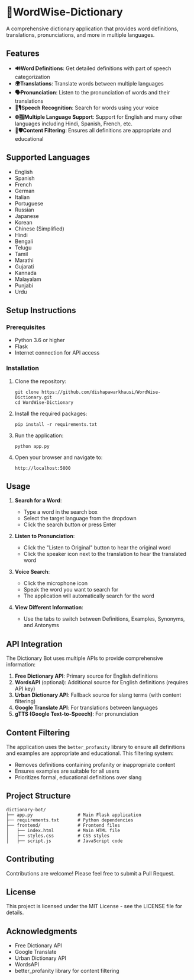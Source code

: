 # 📖WordWise-Dictionary

A comprehensive dictionary application that provides word definitions, translations, pronunciations, and more in multiple languages.

## Features

- **🔊Word Definitions**: Get detailed definitions with part of speech categorization
- **🌍Translations**: Translate words between multiple languages
- **🗣️Pronunciation**: Listen to the pronunciation of words and their translations
- **🧠🎙️Speech Recognition**: Search for words using your voice
- **🌐🈯Multiple Language Support**: Support for English and many other languages including Hindi, Spanish, French, etc.
- **🧼🛡️Content Filtering**: Ensures all definitions are appropriate and educational

## Supported Languages

- English
- Spanish
- French
- German
- Italian
- Portuguese
- Russian
- Japanese
- Korean
- Chinese (Simplified)
- Hindi
- Bengali
- Telugu
- Tamil
- Marathi
- Gujarati
- Kannada
- Malayalam
- Punjabi
- Urdu

## Setup Instructions

### Prerequisites

- Python 3.6 or higher
- Flask
- Internet connection for API access

### Installation

1. Clone the repository:
   ```
   git clone https://github.com/dishapawarkhausi/WordWise-Dictionary.git
   cd WordWise-Dictionary
   ```

2. Install the required packages:
   ```
   pip install -r requirements.txt
   ```

3. Run the application:
   ```
   python app.py
   ```

4. Open your browser and navigate to:
   ```
   http://localhost:5000
   ```

## Usage

1. **Search for a Word**:
   - Type a word in the search box
   - Select the target language from the dropdown
   - Click the search button or press Enter

2. **Listen to Pronunciation**:
   - Click the "Listen to Original" button to hear the original word
   - Click the speaker icon next to the translation to hear the translated word

3. **Voice Search**:
   - Click the microphone icon
   - Speak the word you want to search for
   - The application will automatically search for the word

4. **View Different Information**:
   - Use the tabs to switch between Definitions, Examples, Synonyms, and Antonyms

## API Integration

The Dictionary Bot uses multiple APIs to provide comprehensive information:

1. **Free Dictionary API**: Primary source for English definitions
2. **WordsAPI** (optional): Additional source for English definitions (requires API key)
3. **Urban Dictionary API**: Fallback source for slang terms (with content filtering)
4. **Google Translate API**: For translations between languages
5. **gTTS (Google Text-to-Speech)**: For pronunciation

## Content Filtering

The application uses the `better_profanity` library to ensure all definitions and examples are appropriate and educational. This filtering system:

- Removes definitions containing profanity or inappropriate content
- Ensures examples are suitable for all users
- Prioritizes formal, educational definitions over slang

## Project Structure

```
dictionary-bot/
├── app.py                 # Main Flask application
├── requirements.txt       # Python dependencies
├── frontend/              # Frontend files
│   ├── index.html         # Main HTML file
│   ├── styles.css         # CSS styles
│   ├── script.js          # JavaScript code
```

## Contributing

Contributions are welcome! Please feel free to submit a Pull Request.

## License

This project is licensed under the MIT License - see the LICENSE file for details.

## Acknowledgments

- Free Dictionary API
- Google Translate
- Urban Dictionary API
- WordsAPI
- better_profanity library for content filtering 
